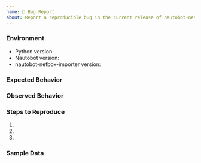 ```yaml
---
name: 🐛 Bug Report
about: Report a reproducible bug in the current release of nautobot-netbox-importer
---
```


### Environment
* Python version:  <!-- Example: 3.11.4 -->
* Nautobot version:  <!-- Example: 2.0.6 -->
* nautobot-netbox-importer version:  <!-- Example: 1.0.0 -->

<!-- What did you expect to happen? -->
### Expected Behavior


<!-- What happened instead? Please include as much log data as possible. -->
### Observed Behavior

<!--
    Describe in detail the exact steps that someone else can take to reproduce
    this bug using the current release.
-->
### Steps to Reproduce
1.
2.
3.

### Sample Data
<!--
    If possible, please include a .json file containing sanitized sample data that can be
    used to reproduce the issue.
-->

